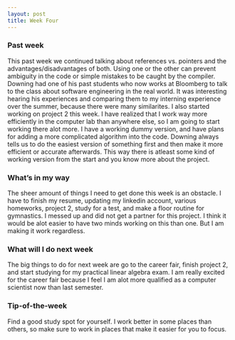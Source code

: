 ```yaml
---
layout: post
title: Week Four
---
```


### Past week
This past week we continued talking about references vs. pointers and the advantages/disadvantages of both. Using one or the other can prevent ambiguity in the code or simple mistakes to be caught by the compiler. Downing had one of his past students who now works at Bloomberg to talk to the class about software engineering in the real world. It was interesting hearing his experiences and comparing them to my interning experience over the summer, because there were many similarites. I also started working on project 2 this week. I have realized that I work way more efficiently in the computer lab than anywhere else, so I am going to start working there alot more. I have a working dummy version, and have plans for adding a more complicated algorithm into the code. Downing always tells us to do the easiest version of something first and then make it more efficient or accurate afterwards. This way there is atleast some kind of working version from the start and you know more about the project.

### What’s in my way
The sheer amount of things I need to get done this week is an obstacle. I have to finish my resume, updating my linkedin account, various homeworks, project 2, study for a test, and make a floor routine for gymnastics. I messed up and did not get a partner for this project. I think it would be alot easier to have two minds working on this than one. But I am making it work regardless. 

### What will I do next week
The big things to do for next week are go to the career fair, finish project 2, and start studying for my practical linear algebra exam. I am really excited for the career fair because I feel I am alot more qualified as a computer scientist now than last semester. 

### Tip-of-the-week
Find a good study spot for yourself. I work better in some places than others, so make sure to work in places that make it easier for you to focus.
